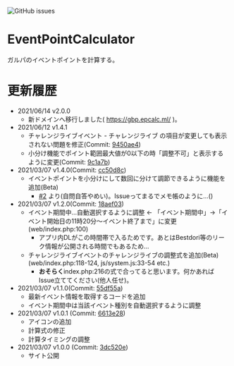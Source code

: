 ![GitHub issues](https://img.shields.io/github/issues/Tateshiki0529/EventPointCalculator)
# EventPointCalculator
ガルパのイベントポイントを計算する。
# 更新履歴
- 2021/06/14 v2.0.0
	- 新ドメインへ移行しました( https://gbp.epcalc.ml/ )。
- 2021/06/12 v1.4.1
	- チャレンジライブイベント - チャレンジライブ の項目が変更しても表示されない問題を修正(Commit: [9450ae4](https://github.com/Tateshiki0529/EventPointCalculator/commit/9450ae4f52068381d01017af27cae0359b22103a))
	- 小分け機能でポイント範囲最大値が0以下の時「調整不可」と表示するように変更(Commit: [9c1a7b](https://github.com/Tateshiki0529/EventPointCalculator/commit/9c1a7ba2a12a1e28624fa61fd9cc83454d932437))
- 2021/03/07 v1.4.0(Commit: [cc50d8c](https://github.com/Tateshiki0529/EventPointCalculator/commit/cc50d8cb5857d00d7353a382cd37c3905d84e332))
	- イベントポイントを小分けにして数回に分けて調節できるように機能を追加(Beta)
		- [#2](https://github.com/Tateshiki0529/EventPointCalculator/issues/2) より(自問自答やめい)。Issueってまるでメモ帳のように…()
- 2021/03/07 v1.2.0(Commit: [18aef03](https://github.com/Tateshiki0529/EventPointCalculator/commit/18aef03dceafa07b7c8123c55f469f5b252fa59e))
	- イベント期間中…自動選択するように調整 <- 「イベント期間中」->「イベント開始日の11時20分～イベント終了まで」に変更 (web/index.php:100)
		- アプリ内DLがこの時間帯で入るためです。あとはBestdori等のリーク情報が公開される時間でもあるため… 
	- チャレンジライブイベントのチャレンジライブの調整式を追加(Beta) (web/index.php:118-124, js/system.js:33-54 etc.)
		- **おそらく**index.php:216の式で合ってると思います。何かあればIssue立ててください(他人任せ)。
- 2021/03/07 v1.1.0(Commit: [55df55a](https://github.com/Tateshiki0529/EventPointCalculator/commit/55df55a598dce49ebb01aff2e30dffb8e4e83c7d))
	- 最新イベント情報を取得するコードを追加
	- イベント期間中は当該イベント種別を自動選択するように調整
- 2021/03/07 v1.0.1 (Commit: [6613e28](https://github.com/Tateshiki0529/EventPointCalculator/commit/6613e280516d1ed40be32578d76a9660a319bcdd))
	- アイコンの追加
	- 計算式の修正
	- 計算タイミングの調整
- 2021/03/07 v1.0.0 (Commit: [3dc520e](https://github.com/Tateshiki0529/EventPointCalculator/commit/3dc520eac04ec9d8f0570a544d04a4fe157a24e3))
	- サイト公開
